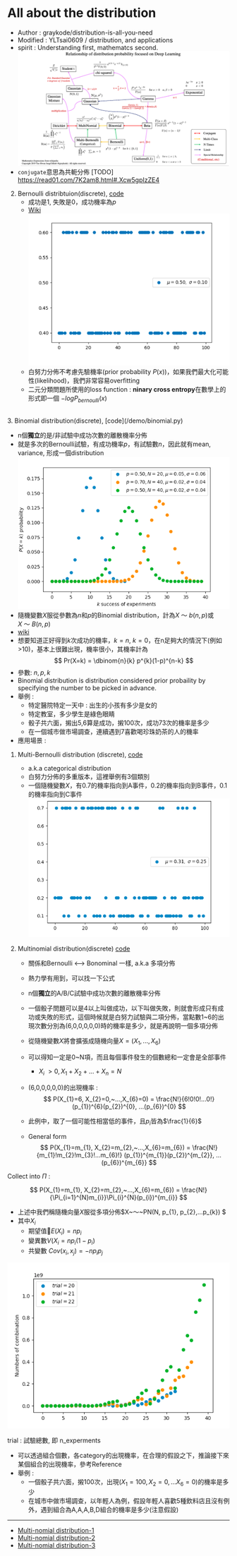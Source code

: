 # All about the distribution
* Author : graykode/distribution-is-all-you-need
* Modified : YLTsai0609 / distribution, and applications
* spirit : Understanding first, mathematcs second.
<img src ='./images/distribution_1.png'></img>
* `conjugate`意思為共軛分佈
[TODO] https://read01.com/7K2am8.html#.Xcw5gpIzZE4

2. Bernoulli distribtuion(discrete), [code](demo/bernoulli.py)
   * 成功是1, 失敗是0，成功機率為$p$
   * [Wiki](https://zh.wikipedia.org/wiki/%E4%BC%AF%E5%8A%AA%E5%88%A9%E5%88%86%E5%B8%83)
<img src ='./images/distribution_2.png'></img>
   * 白努力分佈不考慮先驗機率(prior probability $P(x)$)，如果我們最大化可能性(likelihood)，我們非常容易overfitting
   * 二元分類問題所使用的loss function : **ninary cross entropy**在數學上的形式即一個  $-logP_{bernoulli}(x)$

<br>
3. Binomial distribution(discrete), [code](/demo/binomial.py)
   
   * n個**獨立**的是/非試驗中成功次數的離散機率分佈
   * 就是多次的Bernoulli試驗，有成功機率$p$，有試驗數$n$，因此就有mean, variance, 形成一個distribution
<img src ='./images/distribution_3.png'></img>
   * 隨機變數$X$服從參數為$n$和$p$的Binomial distribution，計為$X~～~b(n,p)$或$X~～~B(n,p)$
   * [wiki](https://zh.wikipedia.org/wiki/%E4%BA%8C%E9%A0%85%E5%88%86%E4%BD%88)
   * 想要知道正好得到$k$次成功的機率，$k=n$, $k=0$，在n足夠大的情況下(例如>10)，基本上很難出現，機率很小，其機率計為
$$
 Pr(X=k) = \dbinom{n}{k} p^{k}(1-p)^{n-k}
$$
   * 參數: $n, p, k$
   * Binomial distribution is distribution considered prior probaility by specifying the number to be picked in advance.
   * 舉例 : 
     * 特定醫院特定一天中 : 出生的小孩有多少是女的
     * 特定教室，多少學生是綠色眼睛
     * 骰子共六面，摋出5,6算是成功，摋100次，成功73次的機率是多少
     * 在一個城市做市場調查，連續遇到7喜歡喝珍珠奶茶的人的機率
   * 應用場景 : 

1. Multi-Bernoulli distribution (discrete), [code](demo/categorical.py)
   * a.k.a categorical distribution
   * 白努力分佈的多重版本，這裡舉例有3個類別
   * 一個隨機變數$X$，有0.7的機率指向到A事件，0.2的機率指向到B事件，0.1的機率指向到C事件
<img src ='./images/distribution_4.png'></img>

5. Multinomial distribution(discrete) [code](/demo/graph/multinomial.png)
   * 關係和Bernoulli <--> Bonominal 一樣, a.k.a 多項分佈
   * 熱力學有用到，可以找一下公式
   * n個**獨立**的A/B/C試驗中成功次數的離散機率分佈
   * 一個骰子問題可以是4以上叫做成功，以下叫做失敗，則就會形成只有成功或失敗的形式，這個時候就是白努力試驗與二項分佈，當點數1~6的出現次數分別為(6,0,0,0,0,0)時的機率是多少，就是再說明一個多項分佈
   * 從隨機變數$X$將會擴張成隨機向量$X=(X_{1},...,X_{6})$
   * 可以得知一定是0~N項，而且每個事件發生的個數總和一定會是全部事件
     * $X_{i}~>0, X_{1}+X_{2}+...+X_{n}=N$
   * (6,0,0,0,0,0)的出現機率 : 
$$
P(X_{1}=6, X_{2}=0,~...,X_{6}=0) = \frac{N!}{6!0!0!...0!} (p_{1})^{6}(p_{2})^{0}, ...(p_{6})^{0}
$$

   * 此例中，取了一個可能性相當低的事件，且$p_{i}$皆為$\frac{1}{6}$
   * General form
$$
P(X_{1}=m_{1}, X_{2}=m_{2},~...,X_{6}=m_{6}) = \frac{N!}{m_{1}!m_{2}!m_{3}!...m_{6}!} (p_{1})^{m_{1}}(p_{2})^{m_{2}}, ...(p_{6})^{m_{6}}
$$

Collect into  $\Pi$ : 

$$
P(X_{1}=m_{1}, X_{2}=m_{2},~...,X_{6}=m_{6}) = \frac{N!}{\Pi_{i=1}^{N}m_{i}}\Pi_{i}^{N}(p_{i})^{m_{i}}
$$
   * 上述中我們稱隨機向量$X$服從多項分佈$X~～~PN(N, p_{1}, p_{2},...p_{k}) $
   * 其中$X_{i}$
     * 期望值$E(X_{i}) = np_{i}$
     * 變異數$V(X_{i} = np_{i}(1-p_{i})$
     * 共變數 $Cov(x_{i}, x_{j}) = -np_{i}p_{j}$

<img src ='./images/distribution_5.png'></img> 

trial : 試驗總數, 即 n_experments
   * 可以透過組合個數，各category的出現機率，在合理的假設之下，推論接下來某個組合的出現機率，參考Reference
   * 舉例 : 
     * 一個骰子共六面，摋100次，出現$(X_{1} = 100, X_{2}=0,...X_{6}=0)$的機率是多少
     * 在城市中做市場調查，以年輕人為例，假設年輕人喜歡5種飲料店且沒有例外，遇到組合為A,A,A,B,D組合的機率是多少(注意假設) 
****
* [Multi-nomial distribution-1](https://baike.baidu.com/item/%E5%A4%9A%E9%A1%B9%E5%88%86%E5%B8%83)
* [Multi-nomial distribution-2](http://www.math.ncu.edu.tw/~yu/ps99/boards/lec41_ps_99.pdf)
* [Multi-nomial distribution-3](http://eschool.kuas.edu.tw/tsungo/Publish/05%20Discrete%20probability%20distribution.pdf)